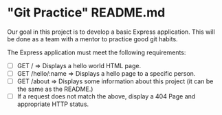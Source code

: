 # "Git Practice" README.md

Our goal in this project is to develop a basic Express application.
This will be done as a team with a mentor to practice good git habits.

The Express application must meet the following requirements:
* [ ] GET /            => Displays a hello world HTML page.
* [ ] GET /hello/:name => Displays a hello page to a specific person.
* [ ] GET /about       => Displays some information about this project (it can be the same as the README.)
* [ ] If a request does not match the above, display a 404 Page and appropriate HTTP status.